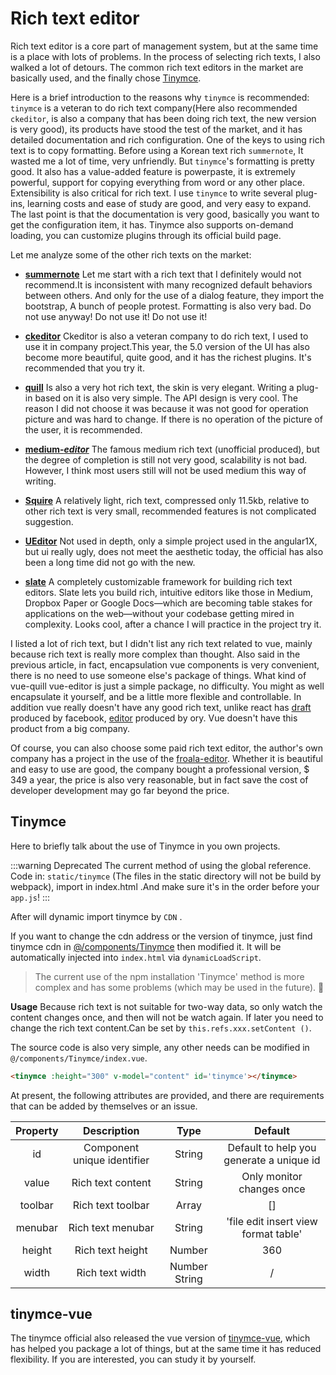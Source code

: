 # Rich text editor

Rich text editor is a core part of management system, but at the same time is a place with lots of problems. In the process of selecting rich texts, I also walked a lot of detours. The common rich text editors in the market are basically used, and the finally chose [Tinymce](https://github.com/tinymce/tinymce).

Here is a brief introduction to the reasons why `tinymce` is recommended: `tinymce` is a veteran to do rich text company(Here also recommended `ckeditor`, is also a company that has been doing rich text, the new version is very good), its products have stood the test of the market, and it has detailed documentation and rich configuration. One of the keys to using rich text is to copy formatting. Before using a Korean text rich `summernote`, It wasted me a lot of time, very unfriendly. But `tinymce`'s formatting is pretty good. It also has a value-added feature is powerpaste, it is extremely powerful, support for copying everything from word or any other place. Extensibility is also critical for rich text. I use `tinymce` to write several plug-ins, learning costs and ease of study are good, and very easy to expand. The last point is that the documentation is very good, basically you want to get the configuration item, it has. Tinymce also supports on-demand loading, you can customize plugins through its official build page.

Let me analyze some of the other rich texts on the market:

- **[summernote](https://github.com/summernote/summernote)** Let me start with a rich text that I definitely would not recommend.It is inconsistent with many recognized default behaviors between others. And only for the use of a dialog feature, they import the bootstrap, A bunch of people protest. Formatting is also very bad. Do not use anyway! Do not use it! Do not use it!

- **[ckeditor](https://github.com/galetahub/ckeditor)** Ckeditor is also a veteran company to do rich text,
  I used to use it in company project.This year, the 5.0 version of the UI has also become more beautiful, quite good, and it has the richest plugins. It's recommended that you try it.

- **[quill](https://github.com/quilljs/quill)** Is also a very hot rich text, the skin is very elegant. Writing a plug-in based on it is also very simple. The API design is very cool. The reason I did not choose it was because it was not good for operation picture and was hard to change. If there is no operation of the picture of the user, it is recommended.

- **[medium-_editor_](https://github.com/yabwe/medium-editor)** The famous medium rich text (unofficial produced), but the degree of completion is still not very good, scalability is not bad. However, I think most users still will not be used medium this way of writing.

- **[Squire](https://github.com/neilj/Squire)** A relatively light, rich text, compressed only 11.5kb, relative to other rich text is very small, recommended features is not complicated suggestion.

- **[UEditor](http://ueditor.baidu.com/website/index.html)** Not used in depth, only a simple project used in the angular1X, but ui really ugly, does not meet the aesthetic today, the official has also been a long time did not go with the new.

- **[slate](https://github.com/ianstormtaylor/slate)** A completely customizable framework for building rich text editors. Slate lets you build rich, intuitive editors like those in Medium, Dropbox Paper or Google Docs—which are becoming table stakes for applications on the web—without your codebase getting mired in complexity. Looks cool, after a chance I will practice in the project try it.

I listed a lot of rich text, but I didn't list any rich text related to vue, mainly because rich text is really more complex than thought. Also said in the previous article, in fact, encapsulation vue components is very convenient, there is no need to use someone else's package of things.
What kind of vue-quill vue-editor is just a simple package, no difficulty. You might as well encapsulate it yourself, and be a little more flexible and controllable. In addition vue really doesn't have any good rich text, unlike react has [draft](https://github.com/facebook/draft-js) produced by facebook, [editor](https://github.com/ory/editor) produced by ory. Vue doesn't have this product from a big company.

Of course, you can also choose some paid rich text editor, the author's own company has a project in the use of the [froala-editor](https://www.froala.com/wysiwyg-editor). Whether it is beautiful and easy to use are good, the company bought a professional version, $ 349 a year, the price is also very reasonable, but in fact save the cost of developer development may go far beyond the price.

## Tinymce

Here to briefly talk about the use of Tinymce in you own projects.

:::warning Deprecated
The current method of using the global reference. Code in: `static/tinymce` (The files in the static directory will not be build by webpack), import in index.html .And make sure it's in the order before your `app.js`!
:::

After <Badge text="v4.2.0+"/> will dynamic import tinymce by `CDN` .

If you want to change the cdn address or the version of tinymce, just find tinymce cdn in [@/components/Tinymce](https://github.com/LZQ5232/vue-element-admin/blob/master/src/components/Tinymce/index.vue) then modified it. It will be automatically injected into `index.html` via `dynamicLoadScript`.

> The current use of the npm installation 'Tinymce' method is more complex and has some problems (which may be used in the future). :space_invader:

**Usage**
Because rich text is not suitable for two-way data, so only watch the content changes once, and then will not be watch again. If later you need to change the rich text content.Can be set by `this.refs.xxx.setContent ()`.

The source code is also very simple, any other needs can be modified in `@/components/Tinymce/index.vue`.

```html
<tinymce :height="300" v-model="content" id='tinymce'></tinymce>
```

At present, the following attributes are provided, and there are requirements that can be added by themselves or an issue.

| Property |         Description         |     Type      |                 Default                  |
| :------: | :-------------------------: | :-----------: | :--------------------------------------: |
|    id    | Component unique identifier |    String     | Default to help you generate a unique id |
|  value   |      Rich text content      |    String     |        Only monitor changes once         |
| toolbar  |      Rich text toolbar      |     Array     |                    []                    |
| menubar  |      Rich text menubar      |    String     |   'file edit insert view format table'   |
|  height  |      Rich text height       |    Number     |                   360                    |
|  width   |       Rich text width       | Number String |                    /                     |

## tinymce-vue

The tinymce official also released the vue version of [tinymce-vue](https://github.com/tinymce/tinymce-vue), which has helped you package a lot of things, but at the same time it has reduced flexibility. If you are interested, you can study it by yourself.
